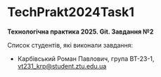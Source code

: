 # TechPrakt2024Task1
**Технологічна практика 2025. Git. Завдання №2**

Список студентів, які виконали завдання:
* Карбівський Роман Павлович, група ВТ-23-1, vt231_krp@student.ztu.edu.ua
